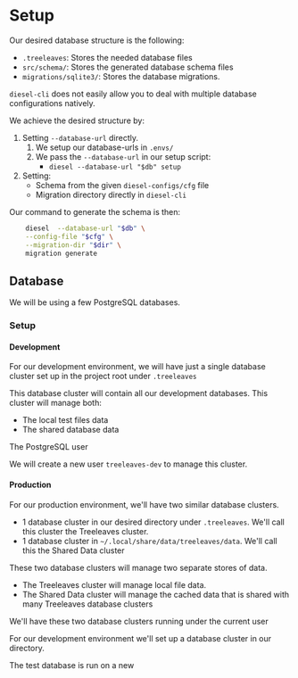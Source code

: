 # Setup

Our desired database structure is the following:

- `.treeleaves`: Stores the needed database files
- `src/schema/`: Stores the generated database schema files
- `migrations/sqlite3/`: Stores the database migrations.

`diesel-cli` does not easily allow you to deal with multiple database configurations natively.

We achieve the desired structure by:

1. Setting `--database-url` directly.
    1. We setup our database-urls in `.envs/`
    2. We pass the `--database-url` in our setup script:
        - `diesel --database-url "$db" setup`
2. Setting:
    - Schema from the given `diesel-configs/cfg` file
    - Migration directory directly in `diesel-cli`

<!--Our command to generate the table is then:-->
Our command to generate the schema is then:

```bash
    diesel  --database-url "$db" \
    --config-file "$cfg" \
    --migration-dir "$dir" \
    migration generate
```

## Database

We will be using a few PostgreSQL databases.

### Setup

#### Development

For our development environment, we will have just a single database cluster set up in the project root under `.treeleaves`

This database cluster will contain all our development databases.
This cluster will manage both:
- The local test files data
- The shared database data

The PostgreSQL user 

We will create a new user `treeleaves-dev` to manage this cluster.

#### Production

For our production environment, we'll have two similar database clusters.
- 1 database cluster in our desired directory under `.treeleaves`.
    We'll call this cluster the Treeleaves cluster.
- 1 database cluster in `~/.local/share/data/treeleaves/data`.
    We'll call this the Shared Data cluster

These two database clusters will manage two separate stores of data.
- The Treeleaves cluster will manage local file data.
- The Shared Data cluster will manage the cached data that is shared with many Treeleaves database clusters

We'll have these two database clusters running under the current user

For our development environment we'll set up a database cluster in our directory.

The test database is run on a new

